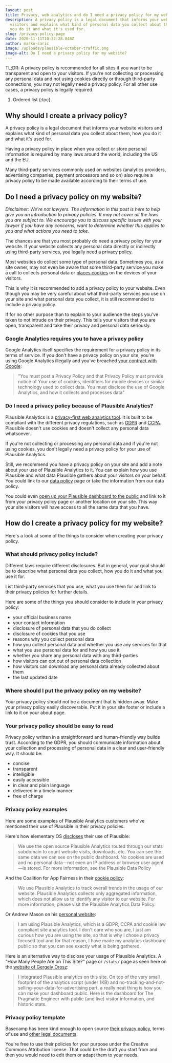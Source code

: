 ```yaml
---
layout: post
title: Privacy, web analytics and do I need a privacy policy for my website?
description: A privacy policy is a legal document that informs your website
  visitors and explains what kind of personal data you collect about them, how
  you do it and what it's used for.
slug: /privacy-policy-page
date: 2020-11-11T10:32:28.848Z
author: marko-saric
image: /uploads/plausible-october-traffic.png
image-alt: Do I need a privacy policy for my website?
---
```

TL;DR: A privacy policy is recommended for all sites if you want to be transparent and open to your visitors. If you're not collecting or processing any personal data and not using cookies directly or through third-party connections, you may not legally need a privacy policy. For all other use cases, a privacy policy is legally required.

1. Ordered list
{:toc}

## Why should I create a privacy policy?

A privacy policy is a legal document that informs your website visitors and explains what kind of personal data you collect about them, how you do it and what it's used for. 

Having a privacy policy in place when you collect or store personal information is required by many laws around the world, including the US and the EU.

Many third-party services commonly used on websites (analytics providers, advertising companies, payment processors and so on) also require a privacy policy to be made available according to their terms of use.

## Do I need a privacy policy on my website?

*Disclaimer: We're not lawyers. The information in this post is here to help give you an introduction to privacy policies. It may not cover all the laws you are subject to. We encourage you to discuss specific issues with your lawyer if you have any concerns, want to determine whether this applies to you and what actions you need to take.*

The chances are that you most probably do need a privacy policy for your website. If your website collects any personal data directly or indirectly using third-party services, you legally need a privacy policy. 

Most websites do collect some type of personal data. Sometimes you, as a site owner, may not even be aware that some third-party service you make a call to collects personal data or [places cookies](https://plausible.io/blog/google-analytics-cookies) on the devices of your visitors.

This is why it is recommended to add a privacy policy to your website. Even though you may be very careful about what third-party services you use on your site and what personal data you collect, it is still recommended to include a privacy policy. 

If for no other purpose than to explain to your audience the steps you've taken to not intrude on their privacy. This tells your visitors that you are open, transparent and take their privacy and personal data seriously. 

### Google Analytics requires you to have a privacy policy 

Google Analytics itself specifies the requirement for a privacy policy in its terms of service. If you don't have a privacy policy on your site, you're using Google Analytics illegally and you've breached [your contract with Google](https://marketingplatform.google.com/about/analytics/terms/us/):
 
 > "You must post a Privacy Policy and that Privacy Policy must provide notice of Your use of cookies, identifiers for mobile devices or similar technology used to collect data. You must disclose the use of Google Analytics, and how it collects and processes data"

### Do I need a privacy policy because of Plausible Analytics? 

Plausible Analytics is a [privacy-first web analytics tool](https://plausible.io/privacy-focused-web-analytics). It is built to be compliant with the different privacy regulations, such as [GDPR](https://plausible.io/blog/google-analytics-gdpr) and [CCPA](https://plausible.io/blog/google-analytics-ccpa). Plausible doesn't use cookies and doesn't collect any personal data whatsoever. 

If you're not collecting or processing any personal data and if you're not using cookies, you don't legally need a privacy policy for your use of Plausible Analytics.

Still, we recommend you have a privacy policy on your site and add a note about your use of Plausible Analytics to it. You can explain how you use Plausible and what data Plausible gathers about your visitors on your behalf. You could link to our [data policy](https://plausible.io/data-policy) page or take the information from our data policy.

You could even [open up your Plausible dashboard to the public](https://docs.plausible.io/visibility) and link to it from your privacy policy page or another location on your site. This way your site visitors will have access to all the same data that you have.
 
## How do I create a privacy policy for my website? 
 
Here's a look at some of the things to consider when creating your privacy policy.

### What should privacy policy include?
 
Different laws require different disclosures. But in general, your goal should be to describe what personal data you collect, how you do it and what you use it for. 

List third-party services that you use, what you use them for and link to their privacy policies for further details.

Here are some of the things you should consider to include in your privacy policy:
 
* your official business name
* your contact information
* disclosure of personal data that you do collect 
* disclosure of cookies that you use 
* reasons why you collect personal data
* how you collect personal data and whether you use any services for that
* what you use personal data for and how you use it
* whether you share any personal data with any third-parties
* how visitors can opt out of personal data collection
* how visitors can download any personal data already collected about them
* the last updated date

### Where should I put the privacy policy on my website?
 
Your privacy policy should not be a document that is hidden away. Make your privacy policy easily discoverable. Put it in your site footer or include a link to it on your about page. 

### Your privacy policy should be easy to read

Privacy policy written in a straightforward and human-friendly way builds trust. According to the GDPR, you should communicate information about your collection and processing of personal data in a clear and user-friendly way. It should be:

* concise
* transparent
* intelligible
* easily accessible
* in clear and plain language
* delivered in a timely manner
* free of charge

### Privacy policy examples

Here are some examples of Plausible Analytics customers who've mentioned their use of Plausible in their privacy policies.

Here's how elementary OS [discloses](https://elementary.io/privacy) their use of Plausible: 

> We use the open source Plausible Analytics routed through our stats subdomain to count website visits, downloads, etc. You can see the same data we can see on the public dashboard. No cookies are used and no personal data—not even an IP address or browser user agent—is stored. For more information, see the Plausible Data Policy

And the Coalition for App Fairness in their [cookie policy](https://appfairness.org/cookie-policy/):

> We use Plausible Analytics to track overall trends in the usage of our website. Plausible Analytics collects only aggregated information, which does not allow us to identify any visitor to our website.  For more information, please visit the Plausible Analytics Data Policy.

Or Andrew Mason on his [personal website](https://www.andrewm.codes/privacy-policy/):

> I am using Plausible Analytics, which is a GDPR, CCPA and cookie law compliant site analytics tool. I don't care who you are, I just am curious how you are using the site, so that is why I chose a privacy focused tool and for that reason, I have made my analytics dashboard public so that you can see exactly what is being gathered.

Here is an alternative way to disclose your usage of Plausible Analytics. A "How Many People Are on This Site?" page or `/stats/` page as seen here on the [website of Gergely Orosz](https://blog.pragmaticengineer.com/stats/):

> I integrated Plausible analytics on this site. On top of the very small footprint of the analytics script (under 1KB) and no-tracking-and-not-selling-your-data-for-advertising part, a really neat thing is how you can make your dashboard public. Here is the dashboard for The Pragmatic Engineer with public (and live) visitor information, and historic stats. 

### Privacy policy template

Basecamp has been kind enough to open source [their privacy policy](https://github.com/basecamp/policies/blob/master/privacy/index.md), terms of use and [other legal documents](https://github.com/basecamp/policies). 

You're free to use their policies for your purpose under the Creative Commons Attribution license. That could be the draft you start from and then you would need to edit them or adapt them to your needs.

